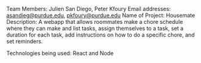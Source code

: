 Team Members: Julien San Diego, Peter Kfoury
Email addresses: asandieg@purdue.edu, pkfoury@purdue.edu
Name of Project: Housemate
Description: A webapp that allows roommates make a chore schedule where they can make and list tasks, assign themselves to a task, set a duration for each task, add instructions on how to do a specific chore, and set reminders.

Technologies being used: React and Node
